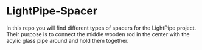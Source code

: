 # LightPipe-Spacer

In this repo you will find different types of spacers for the LightPipe project. Their purpose is to connect the middle wooden rod in the center with the acylic glass pipe around and hold them together.
